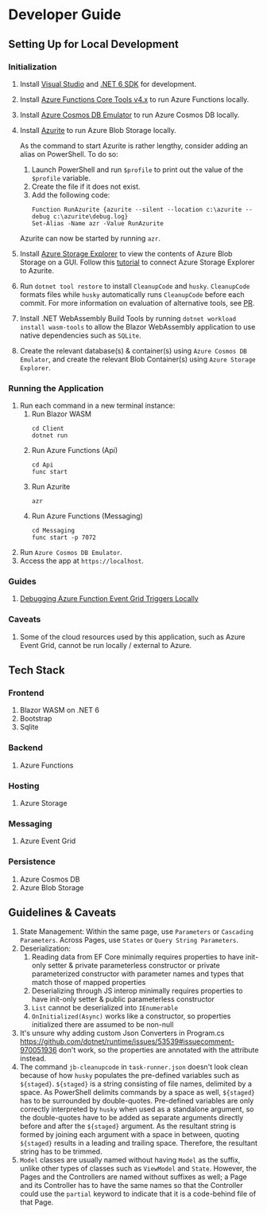 # Developer Guide

## Setting Up for Local Development

### Initialization

1. Install [Visual Studio](https://visualstudio.microsoft.com/downloads/) and [.NET 6 SDK](https://dotnet.microsoft.com/download/dotnet/6.0) for development.
1. Install [Azure Functions Core Tools v4.x](https://docs.microsoft.com/en-us/azure/azure-functions/functions-run-local?tabs=windows%2Ccsharp%2Cbash#v2) to run Azure Functions locally.
1. Install [Azure Cosmos DB Emulator](https://docs.microsoft.com/en-us/azure/cosmos-db/local-emulator?tabs=cli%2Cssl-netstd21) to run Azure Cosmos DB locally.
1. Install [Azurite](https://docs.microsoft.com/en-us/azure/storage/common/storage-use-azurite?tabs=visual-studio) to run Azure Blob Storage locally.
    
    As the command to start Azurite is rather lengthy, consider adding an alias on PowerShell. To do so:

   1. Launch PowerShell and run `$profile` to print out the value of the `$profile` variable. 
   1. Create the file if it does not exist. 
   1. Add the following code:
      ```
      Function RunAzurite {azurite --silent --location c:\azurite --debug c:\azurite\debug.log}
      Set-Alias -Name azr -Value RunAzurite
      ```

   Azurite can now be started by running `azr`.
1. Install [Azure Storage Explorer](https://azure.microsoft.com/en-us/features/storage-explorer/#overview) to view the contents of Azure Blob Storage on a GUI. Follow this [tutorial](https://docs.microsoft.com/en-us/azure/storage/common/storage-use-azurite?tabs=visual-studio#connect-to-azurite-using-http) to connect Azure Storage Explorer to Azurite.
1. Run `dotnet tool restore` to install `CleanupCode` and `husky`. `CleanupCode` formats files while `husky` automatically runs `CleanupCode` before each commit. For more information on evaluation of alternative tools, see [PR](https://github.com/Zhiyuan-Amos/couple-management/pull/123).
1. Install .NET WebAssembly Build Tools by running `dotnet workload install wasm-tools` to allow the Blazor WebAssembly application to use native dependencies such as `SQLite`.
1. Create the relevant database(s) & container(s) using `Azure Cosmos DB Emulator`, and create the relevant Blob Container(s) using `Azure Storage Explorer`.

### Running the Application

1. Run each command in a new terminal instance:
    1. Run Blazor WASM
       ```
       cd Client
       dotnet run
       ```
    1. Run Azure Functions (Api)
       ```
       cd Api
       func start
       ```
    1. Run Azurite
       ```
       azr
       ```
    1. Run Azure Functions (Messaging)
       ```
       cd Messaging
       func start -p 7072
       ```
1. Run `Azure Cosmos DB Emulator`.
1. Access the app at `https://localhost`.

### Guides

1. [Debugging Azure Function Event Grid Triggers Locally](https://harrybellamy.com/posts/debugging-azure-function-event-grid-triggers-locally/)

### Caveats

1. Some of the cloud resources used by this application, such as Azure Event Grid, cannot be run locally / external to Azure.

## Tech Stack

### Frontend

1. Blazor WASM on .NET 6
1. Bootstrap
1. Sqlite

### Backend

1. Azure Functions

### Hosting

1. Azure Storage

### Messaging

1. Azure Event Grid

### Persistence

1. Azure Cosmos DB
1. Azure Blob Storage

## Guidelines & Caveats

1. State Management: Within the same page, use `Parameters` or `Cascading Parameters`. Across Pages, use `States` or `Query String Parameters`.
1. Deserialization:
    1. Reading data from EF Core minimally requires properties to have init-only setter & private parameterless constructor or private parameterized constructor with parameter names and types that match those of mapped properties
    1. Deserializing through JS interop minimally requires properties to have init-only setter & public parameterless constructor
    1. `List` cannot be deserialized into `IEnumerable`
    1. `OnInitialized(Async)` works like a constructor, so properties initialized there are assumed to be non-null
1. It's unsure why adding custom Json Converters in Program.cs https://github.com/dotnet/runtime/issues/53539#issuecomment-970051936 don't work, so the properties are annotated with the attribute instead.
1. The command `jb-cleanupcode` in `task-runner.json` doesn't look clean because of how `husky` populates the pre-defined variables such as `${staged}`. `${staged}` is a string consisting of file names, delimited by a space. As PowerShell delimits commands by a space as well, `${staged}` has to be surrounded by double-quotes. Pre-defined variables are only correctly interpreted by `husky` when used as a standalone argument, so the double-quotes have to be added as separate arguments directly before and after the `${staged}` argument. As the resultant string is formed by joining each argument with a space in between, quoting `${staged}` results in a leading and trailing space. Therefore, the resultant string has to be trimmed.
1. `Model` classes are usually named without having `Model` as the suffix, unlike other types of classes such as `ViewModel` and `State`. However, the Pages and the Controllers are named without suffixes as well; a Page and its Controller has to have the same names so that the Controller could use the `partial` keyword to indicate that it is a code-behind file of that Page.
